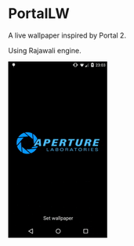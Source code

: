 PortalLW
========

A live wallpaper inspired by Portal 2.

Using Rajawali engine.

![screenshot](assets/aperture.gif)